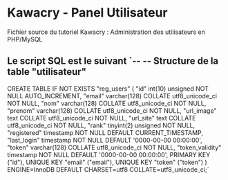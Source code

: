 Kawacry - Panel Utilisateur
===========================

Fichier source du tutoriel Kawacry : Administration des utilisateurs en PHP/MySQL

Le script SQL est le suivant 
`--
-- Structure de la table "utilisateur"
--

CREATE TABLE IF NOT EXISTS "reg_users" (
  "id" int(10) unsigned NOT NULL AUTO_INCREMENT,
  "email" varchar(128) COLLATE utf8_unicode_ci NOT NULL,
  "nom" varchar(128) COLLATE utf8_unicode_ci NOT NULL,
  "prenom" varchar(128) COLLATE utf8_unicode_ci NOT NULL,
  "url_image" text COLLATE utf8_unicode_ci NOT NULL,
  "url_site" text COLLATE utf8_unicode_ci NOT NULL,
  "rank" tinyint(2) unsigned NOT NULL,
  "registered" timestamp NOT NULL DEFAULT CURRENT_TIMESTAMP,
  "last_login" timestamp NOT NULL DEFAULT '0000-00-00 00:00:00',
  "token" varchar(128) COLLATE utf8_unicode_ci NOT NULL,
  "token_validity" timestamp NOT NULL DEFAULT '0000-00-00 00:00:00',
  PRIMARY KEY ("id"),
  UNIQUE KEY "email" ("email"),
  UNIQUE KEY "token" ("token")
) ENGINE=InnoDB  DEFAULT CHARSET=utf8 COLLATE=utf8_unicode_ci;`
